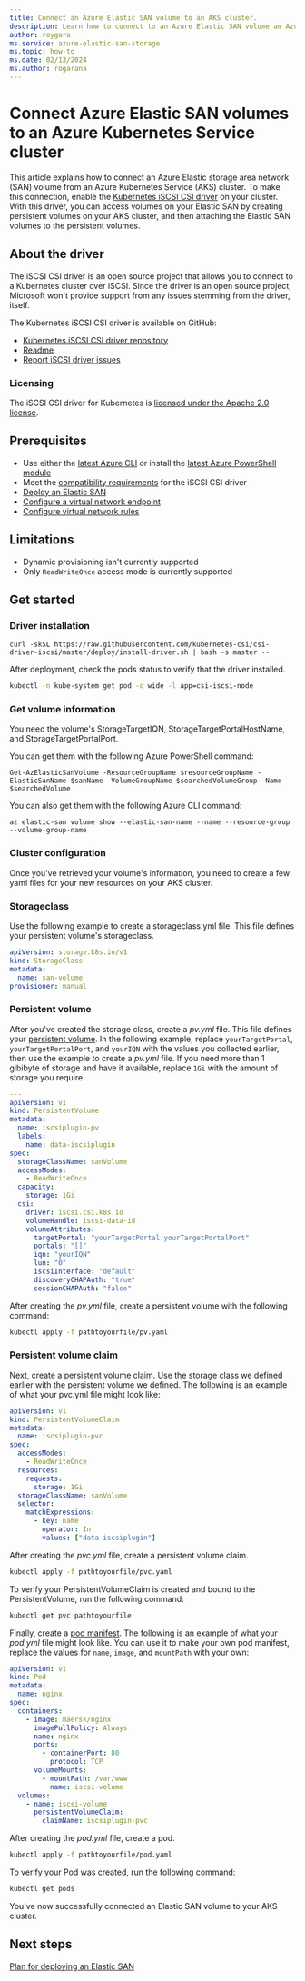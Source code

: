```yaml
---
title: Connect an Azure Elastic SAN volume to an AKS cluster.
description: Learn how to connect to an Azure Elastic SAN volume an Azure Kubernetes Service cluster.
author: roygara
ms.service: azure-elastic-san-storage
ms.topic: how-to
ms.date: 02/13/2024
ms.author: rogarana
---
```


# Connect Azure Elastic SAN volumes to an Azure Kubernetes Service cluster

This article explains how to connect an Azure Elastic storage area network (SAN) volume from an Azure Kubernetes Service (AKS) cluster. To make this connection, enable the [Kubernetes iSCSI CSI driver](https://github.com/kubernetes-csi/csi-driver-iscsi) on your cluster. With this driver, you can access volumes on your Elastic SAN by creating persistent volumes on your AKS cluster, and then attaching the Elastic SAN volumes to the persistent volumes. 

## About the driver

The iSCSI CSI driver is an open source project that allows you to connect to a Kubernetes cluster over iSCSI. Since the driver is an open source project, Microsoft won't provide support from any issues stemming from the driver, itself.

The Kubernetes iSCSI CSI driver is available on GitHub:

- [Kubernetes iSCSI CSI driver repository](https://github.com/kubernetes-csi/csi-driver-iscsi)
- [Readme](https://github.com/kubernetes-csi/csi-driver-iscsi/blob/master/README.md)
- [Report iSCSI driver issues](https://github.com/kubernetes-csi/csi-driver-iscsi/issues)

### Licensing

The iSCSI CSI driver for Kubernetes is [licensed under the Apache 2.0 license](https://github.com/kubernetes-csi/csi-driver-iscsi/blob/master/LICENSE).

## Prerequisites

- Use either the [latest Azure CLI](/cli/azure/install-azure-cli) or install the [latest Azure PowerShell module](/powershell/azure/install-azure-powershell)
- Meet the [compatibility requirements](https://github.com/kubernetes-csi/csi-driver-iscsi/blob/master/README.md#container-images--kubernetes-compatibility) for the iSCSI CSI driver
- [Deploy an Elastic SAN](elastic-san-create.md)
- [Configure a virtual network endpoint](elastic-san-networking.md)
- [Configure virtual network rules](elastic-san-networking.md#configure-virtual-network-rules)

## Limitations

- Dynamic provisioning isn't currently supported
- Only `ReadWriteOnce` access mode is currently supported

## Get started

### Driver installation

```
curl -skSL https://raw.githubusercontent.com/kubernetes-csi/csi-driver-iscsi/master/deploy/install-driver.sh | bash -s master --
```

After deployment, check the pods status to verify that the driver installed.

```bash
kubectl -n kube-system get pod -o wide -l app=csi-iscsi-node
```

### Get volume information

You need the volume's StorageTargetIQN, StorageTargetPortalHostName, and StorageTargetPortalPort.

You can get them with the following Azure PowerShell command:

```azurepowershell
Get-AzElasticSanVolume -ResourceGroupName $resourceGroupName -ElasticSanName $sanName -VolumeGroupName $searchedVolumeGroup -Name $searchedVolume 
```

You can also get them with the following Azure CLI command:

```azurecli
az elastic-san volume show --elastic-san-name --name --resource-group --volume-group-name
```

### Cluster configuration

Once you've retrieved your volume's information, you need to create a few yaml files for your new resources on your AKS cluster.

### Storageclass

Use the following example to create a storageclass.yml file. This file defines your persistent volume's storageclass.

```yml
apiVersion: storage.k8s.io/v1
kind: StorageClass
metadata:
  name: san-volume
provisioner: manual
```

### Persistent volume

After you've created the storage class, create a *pv.yml* file. This file defines your [persistent volume](../../aks/concepts-storage.md#persistent-volumes). In the following example, replace `yourTargetPortal`, `yourTargetPortalPort`, and `yourIQN` with the values you collected earlier, then use the example to create a *pv.yml* file. If you need more than 1 gibibyte of storage and have it available, replace `1Gi` with the amount of storage you require.

```yml
---
apiVersion: v1
kind: PersistentVolume
metadata:
  name: iscsiplugin-pv
  labels:
    name: data-iscsiplugin
spec:
  storageClassName: sanVolume
  accessModes:
    - ReadWriteOnce
  capacity:
    storage: 1Gi
  csi:
    driver: iscsi.csi.k8s.io
    volumeHandle: iscsi-data-id
    volumeAttributes:
      targetPortal: "yourTargetPortal:yourTargetPortalPort"
      portals: "[]"
      iqn: "yourIQN"
      lun: "0"
      iscsiInterface: "default"
      discoveryCHAPAuth: "true"
      sessionCHAPAuth: "false"
```

After creating the *pv.yml* file, create a persistent volume with the following command:

```bash
kubectl apply -f pathtoyourfile/pv.yaml
```

### Persistent volume claim

Next, create a [persistent volume claim](../../aks/concepts-storage.md#persistent-volume-claims). Use the storage class we defined earlier with the persistent volume we defined. The following is an example of what your pvc.yml file might look like:

```yml
apiVersion: v1
kind: PersistentVolumeClaim
metadata:
  name: iscsiplugin-pvc
spec:
  accessModes:
    - ReadWriteOnce
  resources:
    requests:
      storage: 1Gi
  storageClassName: sanVolume
  selector:
    matchExpressions:
      - key: name
        operator: In
        values: ["data-iscsiplugin"]
```

After creating the *pvc.yml* file, create a persistent volume claim.

```bash
kubectl apply -f pathtoyourfile/pvc.yaml
```

To verify your PersistentVolumeClaim is created and bound to the PersistentVolume, run the following command: 

```bash
kubectl get pvc pathtoyourfile 
```


Finally, create a [pod manifest](../../aks/concepts-clusters-workloads.md#pods). The following is an example of what your *pod.yml* file might look like. You can use it to make your own pod manifest, replace the values for `name`, `image`, and `mountPath` with your own:

```yml
apiVersion: v1
kind: Pod
metadata:
  name: nginx
spec:
  containers:
    - image: maersk/nginx
      imagePullPolicy: Always
      name: nginx
      ports:
        - containerPort: 80
          protocol: TCP
      volumeMounts:
        - mountPath: /var/www
          name: iscsi-volume
  volumes:
    - name: iscsi-volume
      persistentVolumeClaim:
        claimName: iscsiplugin-pvc
```

After creating the *pod.yml* file, create a pod.

```bash
kubectl apply -f pathtoyourfile/pod.yaml
```

To verify your Pod was created, run the following command: 

```bash
kubectl get pods  
```

You've now successfully connected an Elastic SAN volume to your AKS cluster.

## Next steps

[Plan for deploying an Elastic SAN](elastic-san-planning.md)

<!-- LINKS - internal -->
[Configure Elastic SAN networking]: elastic-san-networking.md
